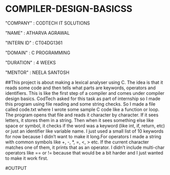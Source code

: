 # COMPILER-DESIGN-BASICSS

"COMPANY" : CODTECH IT SOLUTIONS

"NAME" : ATHARVA AGRAWAL

"INTERN ID" : CT04DG1361

"DOMAIN" : C PROGRAMMING

"DURATION" : 4 WEEKS

"MENTOR" : NEELA SANTOSH

##This project is about making a lexical analyser using C. The idea is that it reads some code and then tells what parts are keywords, operators and identifiers. This is like the first step of a compiler and comes under compiler design basics. CodTech asked for this task as part of internship so I made this program using file reading and some string checks. So I made a file called code.txt where I wrote some sample C code like a function or loop. The program opens that file and reads it character by character. If it sees letters, it stores them in a string. Then when it sees something else like space or symbol, it checks if the word was a keyword (like int, if, return, etc) or just an identifier like variable name. I just used a small list of 10 keywords for now because I didn’t want to make it long.For operators I made a string with common symbols like +, -, *, =, <, > etc. If the current character matches one of them, it prints that as an operator. I didn’t include multi-char operators like == or != because that would be a bit harder and I just wanted to make it work first.

#OUTPUT

